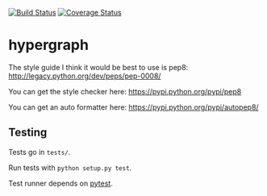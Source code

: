 [![Build
Status](https://travis-ci.org/tmmurali/hypergraph.svg?branch=master)](https://travis-ci.org/tmmurali/hypergraph)
[![Coverage
Status](https://coveralls.io/repos/tmmurali/hypergraph/badge.png?branch=master)](https://coveralls.io/r/tmmurali/hypergraph?branch=master)

hypergraph
==========

The style guide I think it would be best to use is pep8: http://legacy.python.org/dev/peps/pep-0008/

You can get the style checker here: https://pypi.python.org/pypi/pep8

You can get an auto formatter here: https://pypi.python.org/pypi/autopep8/


Testing
---------

Tests go in `tests/`.

Run tests with `python setup.py test`.

Test runner depends on
[pytest](http://pytest.org/latest/getting-started.html).
